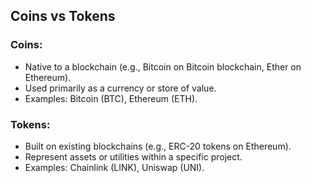 ## Coins vs Tokens

### Coins:
- Native to a blockchain (e.g., Bitcoin on Bitcoin blockchain, Ether on Ethereum).
- Used primarily as a currency or store of value.
- Examples: Bitcoin (BTC), Ethereum (ETH).

### Tokens:
- Built on existing blockchains (e.g., ERC-20 tokens on Ethereum).
- Represent assets or utilities within a specific project.
- Examples: Chainlink (LINK), Uniswap (UNI).